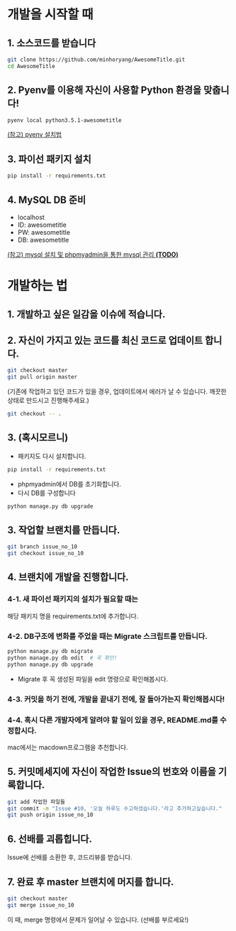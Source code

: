 # 개발을 시작할 때

## 1. 소스코드를 받습니다
```bash
git clone https://github.com/minhoryang/AwesomeTitle.git
cd AwesomeTitle
```

## 2. Pyenv를 이용해 자신이 사용할 Python 환경을 맞춥니다!
```bash
pyenv local python3.5.1-awesometitle
```
[(참고) pyenv 설치법](https://minhoryang.github.io/ko/posts/aws-ec2-instance-creation-for-python-dev/)

## 3. 파이선 패키지 설치
```bash
pip install -r requirements.txt
```

## 4. MySQL DB 준비
- localhost
- ID: awesometitle
- PW: awesometitle
- DB: awesometitle

[(참고) mysql 설치 및 phpmyadmin을 통한 mysql 관리 **(TODO)**]()

# 개발하는 법
## 1. 개발하고 싶은 일감을 이슈에 적습니다.
## 2. 자신이 가지고 있는 코드를 최신 코드로 업데이트 합니다.
```bash
git checkout master
git pull origin master
```

(기존에 작업하고 있던 코드가 있을 경우, 업데이트에서 에러가 날 수 있습니다. 깨끗한 상태로 만드시고 진행해주세요.)

```bash
git checkout -- . 
```
## 3. (혹시모르니)
- 패키지도 다시 설치합니다.

```bash
pip install -r requirements.txt
```

- phpmyadmin에서 DB를 초기화합니다.
- 다시 DB를 구성합니다

```bash
python manage.py db upgrade
```

## 3. 작업할 브랜치를 만듭니다.
```bash
git branch issue_no_10
git checkout issue_no_10
```

## 4. 브랜치에 개발을 진행합니다.

### 4-1. 새 파이선 패키지의 설치가 필요할 때는
해당 패키지 명을 requirements.txt에 추가합니다.

### 4-2. DB구조에 변화를 주었을 때는 Migrate 스크립트를 만듭니다.
```bash
python manage.py db migrate
python manage.py db edit  # 꼭 확인!
python manage.py db upgrade
```
- Migrate 후 꼭 생성된 파일을 edit 명령으로 확인해봅시다.

### 4-3. 커밋을 하기 전에, 개발을 끝내기 전에, 잘 돌아가는지 확인해봅시다!

### 4-4. 혹시 다른 개발자에게 알려야 할 일이 있을 경우, README.md를 수정합시다.
mac에서는 macdown프로그램을 추천합니다.

## 5. 커밋메세지에 자신이 작업한 Issue의 번호와 이름을 기록합니다.
```bash
git add 작업한 파일들
git commit -m "Issue #10, '오늘 하루도 수고하셨습니다.'라고 추가하고싶습니다."
git push origin issue_no_10
```

## 6. 선배를 괴롭힙니다.
Issue에 선배를 소환한 후, 코드리뷰를 받습니다.

## 7. 완료 후  master 브랜치에 머지를 합니다.
```bash
git checkout master
git merge issue_no_10
```
이 때, merge 명령에서 문제가 일어날 수 있습니다.
(선배를 부르세요!)
